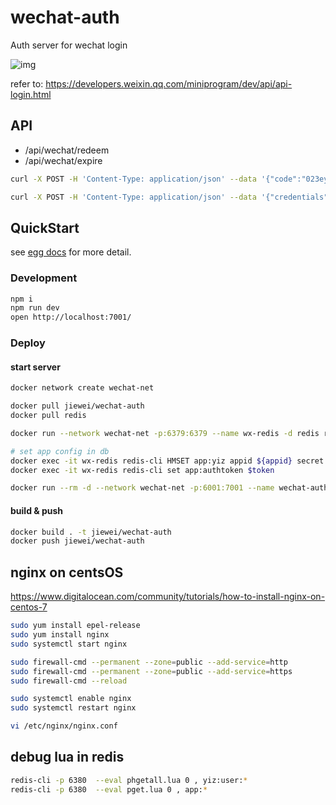 # wechat-auth

Auth server for wechat login

![img](https://developers.weixin.qq.com/miniprogram/dev/image/api-login.jpg?t=18080318)

refer to: https://developers.weixin.qq.com/miniprogram/dev/api/api-login.html

## API

* /api/wechat/redeem
* /api/wechat/expire

```sh
curl -X POST -H 'Content-Type: application/json' --data '{"code":"023ey3Ts00Gc8d1NH7Vs0RlZSs0ey3Ty", "appid":"yiz"}' 127.0.0.1:7001/api/wechat/redeem

curl -X POST -H 'Content-Type: application/json' --data '{"credentials":"yiz:f166d608e398a066f1016131e296069d2d9992b3c82a0b6ae09ec56fdcac42be"}' 127.0.0.1:7001/api/wechat/expire
```

## QuickStart

see [egg docs][egg] for more detail.

### Development

```sh
npm i
npm run dev
open http://localhost:7001/
```

### Deploy

#### start server

```sh
docker network create wechat-net

docker pull jiewei/wechat-auth
docker pull redis

docker run --network wechat-net -p:6379:6379 --name wx-redis -d redis redis-server --appendonly yes

# set app config in db
docker exec -it wx-redis redis-cli HMSET app:yiz appid ${appid} secret ${serect}
docker exec -it wx-redis redis-cli set app:authtoken $token

docker run --rm -d --network wechat-net -p:6001:7001 --name wechat-auth jiewei/wechat-auth
```

#### build & push

```sh
docker build . -t jiewei/wechat-auth
docker push jiewei/wechat-auth
```

## nginx on centsOS

https://www.digitalocean.com/community/tutorials/how-to-install-nginx-on-centos-7

```sh
sudo yum install epel-release
sudo yum install nginx
sudo systemctl start nginx

sudo firewall-cmd --permanent --zone=public --add-service=http
sudo firewall-cmd --permanent --zone=public --add-service=https
sudo firewall-cmd --reload

sudo systemctl enable nginx
sudo systemctl restart nginx

vi /etc/nginx/nginx.conf
```

## debug lua in redis

```sh
redis-cli -p 6380  --eval phgetall.lua 0 , yiz:user:*
redis-cli -p 6380  --eval pget.lua 0 , app:*

```

[egg]: https://eggjs.org
